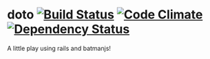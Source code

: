 # doto [![Build Status](https://travis-ci.org/mcorp/doto.svg)](https://travis-ci.org/mcorp/doto) [![Code Climate](https://codeclimate.com/github/mcorp/doto.png)](https://codeclimate.com/github/mcorp/doto) [![Dependency Status](https://gemnasium.com/mcorp/doto.svg)](https://gemnasium.com/mcorp/doto)

A little play using rails and batmanjs!
